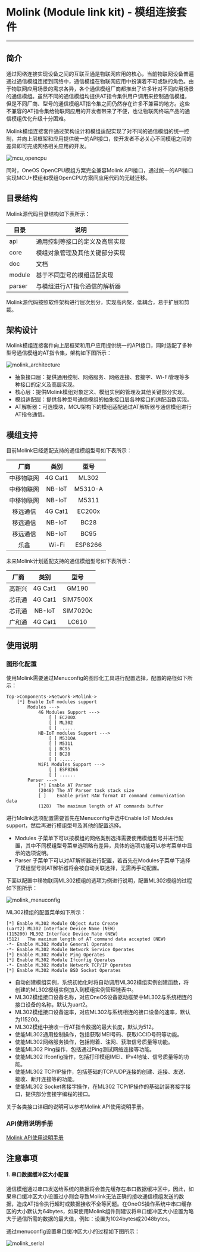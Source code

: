 # Molink (Module link kit) - 模组连接套件

___

## 简介

通过网络连接实现设备之间的互联互通是物联网应用的核心，当前物联网设备普遍通过通信模组连接到网络中，通信模组在物联网应用中扮演着不可或缺的角色。由于物联网应用场景的需求各异，各个通信模组厂商都推出了许多针对不同应用场景的通信模组。虽然不同的通信模组均提供AT指令集供用户调用来控制通信模组，但是不同厂商、型号的通信模组AT指令集之间仍然存在许多不兼容的地方。这些不兼容的AT指令集给物联网应用的开发者带来了不便，也让物联网终端产品的通信模组优化升级十分困难。

Molink模组连接套件通过架构设计和模组适配实现了对不同的通信模组的统一控制，并向上层框架和应用提供统一的API接口，使开发者不必关心不同模组之间的差异即可完成网络相关应用的开发。

![mcu_opencpu](./doc/images/molink_mcu_opencpu.svg)

同时，OneOS OpenCPU模组方案完全兼容Molink API接口，通过统一的API接口实现MCU+模组和模组OpenCPU方案间应用代码的无缝迁移。

## 目录结构

Molink源代码目录结构如下表所示：

| 目录   | 说明                           |
| ------ | ------------------------------ |
| api    | 通用控制等接口的定义及高层实现 |
| core   | 模组对象管理及其他关键部分实现 |
| doc    | 文档                           |
| module | 基于不同型号的模组适配实现     |
| parser | 与模组进行AT指令通信的解析器   |

Molink源代码按照软件架构进行层次划分，实现高内聚，低耦合，易于扩展和剪裁。

## 架构设计

Molink模组连接套件向上层框架和用户应用提供统一的API接口，同时适配了多种型号通信模组的AT指令集，架构如下图所示：

![molink_architecture](./doc/images/molink_architecture.svg)

- 抽象接口层：提供通用控制、网络服务、网络连接、套接字、Wi-Fi管理等多种接口的定义及高层实现。
- 核心层：提供Molink模组对象定义、模组实例的管理及其他关键部分实现。
- 模组适配层：提供各种型号通信模组的抽象接口层各种接口的适配函数实现。
- AT解析器：可选模块，MCU架构下的模组适配通过AT解析器与通信模组进行AT指令通信。

## 模组支持

目前Molink已经适配支持的通信模组型号如下表所示：

|    厂商    |  类别   |  型号   |
| :--------: | :-----: | :-----: |
| 中移物联网 | 4G Cat1 |  ML302  |
| 中移物联网 | NB-IoT  | M5310-A |
| 中移物联网 | NB-IoT  |  M5311  |
|  移远通信  | 4G Cat1 | EC200x  |
|  移远通信  | NB-IoT  |  BC28   |
|  移远通信  | NB-IoT  |  BC95   |
|    乐鑫    |  Wi-Fi  | ESP8266 |

未来Molink计划适配支持的通信模组型号如下表所示：

|  厂商  |  类别   |   型号   |
| :----: | :-----: | :------: |
| 高新兴 | 4G Cat1 |  GM190   |
| 芯讯通 | 4G Cat1 | SIM7500X |
| 芯讯通 | NB-IoT  | SIM7020c |
| 广和通 | 4G Cat1 |  LC610   |

## 使用说明

### 图形化配置

使用Molink需要通过Menuconfig的图形化工具进行配置选择，配置的路径如下所示：

```text
Top->Components->Network->Molink->
    [*] Enable IoT modules support
        Modules --->
            4G Modules Support --->
                [ ] EC200X
                [ ] ML302
                [ ] ......
            NB-IoT modules Support --->
                [ ] M5310A
                [ ] M5311
                [ ] BC95
                [ ] BC28
                [ ] ......
            WiFi Modules Support --->
                [ ] ESP8266
                [ ] ......
        Parser --->
            [*] Enable AT Parser
            (2048) The AT Parser task stack size
            [ ]    Enable print RAW format AT command communication data
            (128)  The maximum length of AT commands buffer
```

进行Molink选项配置需要首先在Menuconfig中选中Enable IoT Modules support，然后再进行模组型号及其他的配置选择。

- Modules 子菜单下可以按模组的网络类别选择需要使用模组型号并进行配置，其中不同模组型号菜单选项略有差异，具体的选项功能可以参考菜单中显示的选项说明。
- Parser 子菜单下可以对AT解析器进行配置，若首先在Modules子菜单下选择了模组型号则AT解析器将会被自动关联选择，无需再手动配置。

下面以配置中移物联网ML302模组的选项为例进行说明，配置ML302模组的过程如下图所示：

![molink_menuconfig](./doc/images/molink_menuconfig.gif)

ML302模组的配置菜单如下所示：

```text
[*] Enable ML302 Module Object Auto Create
(uart2) ML302 Interface Device Name (NEW)
(115200) ML302 Interface Device Rate (NEW)
(512)   The maximum length of AT command data accepted (NEW)
-*- Enable ML302 Module General Operates
-*- Enable ML302 Module Network Service Operates
[*] Enable ML302 Module Ping Operates
[*] Enable ML302 Module Ifconfig Operates
-*- Enable ML302 Module Network TCP/IP Operates
[*] Enable ML302 Module BSD Socket Operates
```

- 自动创建模组实例，系统初始化时将自动调用ML302模组实例创建函数，将创建的ML302模组实例加入到模组实例管理链表中。
- ML302模组接口设备名称，对应OneOS设备驱动框架中ML302与系统相连的接口设备的名称，默认为uart2。
- ML302模组接口设备速率，对应ML302与系统相连的接口设备的速率，默认为115200。
- ML302模组中接收一行AT指令数据的最大长度，默认为512。
- 使能ML302通用控制操作，包括获取IMEI号码、获取ICCID号码等功能。
- 使能ML302网络服务操作，包括附着、注网、获取信号质量等功能。
- 使能ML302 Ping操作，包括通过Ping测试网络连接等功能。
- 使能ML302 Ifconfig操作，包括打印模组IMEI、IPv4地址、信号质量等的功能。
- 使能ML302 TCP/IP操作，包括基础的TCP/UDP连接的创建、连接、发送、接收、断开连接等的功能。
- 使能ML302 Socket套接字操作，在ML302 TCP/IP操作的基础封装套接字接口，提供部分套接字编程的接口。

关于各类接口详细的说明可以参考Molink API使用说明手册。

### API使用说明手册

[Molink API使用说明手册](./doc/molink_api.md)

## 注意事项

#### 1. 串口数据缓冲区大小配置

通信模组通过串口发送给系统的数据将会首先缓存在串口数据缓冲区中，因此，如果串口缓冲区大小设置过小则会导致Molink无法正确的接收通信模组发送的数据，造成AT指令执行超时或数据接收不全等问题。在OneOS操作系统中串口缓存区的大小默认为64bytes，如果使用Molink组件则建议将串口缓冲区大小设置为略大于通信所需的数据的最大值，例如：设置为1024bytes或2048bytes。

通过menuconfig设置串口缓冲区大小的过程如下图所示：

![molink_serial](./doc/images/molink_serial.gif)